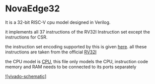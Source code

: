 # NovaEdge32

It is a 32-bit RISC-V cpu model designed in Verilog.

it implements all 37 instructions of the RV32I Instruction set except the instructions for CSR.

the instruction set encoding supported by this is given [here](/instruction_set_encoding.s). all these instructions are taken from the official [RV32I](https://msyksphinz-self.github.io/riscv-isadoc/html/rvi.html)

the CPU model is [CPU](/verilog/RISCV_CPU32.v), this file only models the CPU, instruction code memory and RAM needs to be connected to its ports separately

[![vivado-schematic]](vivado-schematic.png)
